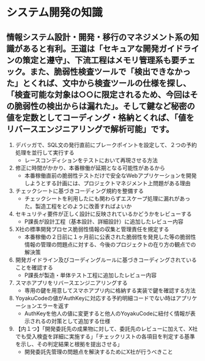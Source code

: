# システム開発の知識

## 情報システム設計・開発・移行のマネジメント系の知識があると有利。王道は「セキュアな開発ガイドラインの策定と遵守」、下流工程はメモリ管理系も要チェック。また、脆弱性検査ツールで「検出できなかった」とくれば、文中から検査ツールの仕様を探し、「検査可能な対象は○○に限定されるため、今回はその脆弱性の検出からは漏れた」。そして鍵など秘密の値を定数としてコーディング・格納とくれば、「値をリバースエンジニアリングで解析可能」です。

1. デバッガで、SQL文の発行直前にブレークポイントを設定して、２つの予約処理を並行して実行する
    * レースコンディションをテストにおいて再現させる方法
2. 修正に時間がかかり、本番稼働が延期となる可能性があるから
    * 本番稼働直前の脆弱性テストだけで安全なWebアプリケーションを開発しようとする計画には、プロジェクトマネジメント上問題がある理由
3. チェックシートに基づきコーディング規約を整備する
    * チェックシートを利用したにも関わらずエスケープ処理に漏れがあった。製造工程をどのように改善すればよいか
4. セキュリティ要件が正しく設計に反映されているかどうかをレビューする
    * P課長が設計工程（基本設計、詳細設計）に追加したレビュー内容
5. X社の標準開発プロセス脆弱性情報の収集と管理責任を規定する
    * 本番稼働の２日前に１ヶ月前に公表された脆弱性を発見した等の脆弱性情報の管理の問題点に対する、今後のプロジェクトの在り方の観点での解決策
6. 開発ガイドライン及びコーディングルールに基づきコーディングされていることを確認する
    * P課長が製造・単体テスト工程に追加したレビュー内容
7. スマホアプリをリバースエンジニアリングする
    * 専用の鍵を用意してスマホアプリ内に格納する実装で鍵を確認する方法
8. YoyakuCodeの値がAuthKeyに対応する予約明細コードでない時はアプリケーションエラーを返す
    * AuthKeyを他人の値に変更すると他人のYoyakuCodeに紐付く情報が表示されるの対策として追加する仕様
9. 【内１つ】「開発委託先の成果物に対して、委託先のレビューに加えて、X社でも受入検査を詳細に実施する」「チェックリストの各項目を判定する基準を示し、その判定結果と根拠を提出させる」
    * 開発委託先管理の問題点を解決するためにX社が行うべきこと
    



